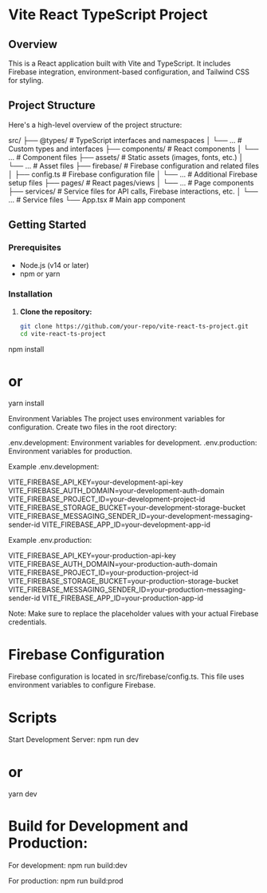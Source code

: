 # Vite React TypeScript Project

## Overview

This is a React application built with Vite and TypeScript. It includes Firebase integration, environment-based configuration, and Tailwind CSS for styling.

## Project Structure

Here's a high-level overview of the project structure:

src/
├── @types/ # TypeScript interfaces and namespaces
│ └── ... # Custom types and interfaces
├── components/ # React components
│ └── ... # Component files
├── assets/ # Static assets (images, fonts, etc.)
│ └── ... # Asset files
├── firebase/ # Firebase configuration and related files
│ ├── config.ts # Firebase configuration file
│ └── ... # Additional Firebase setup files
├── pages/ # React pages/views
│ └── ... # Page components
├── services/ # Service files for API calls, Firebase interactions, etc.
│ └── ... # Service files
└── App.tsx # Main app component

## Getting Started

### Prerequisites

- Node.js (v14 or later)
- npm or yarn

### Installation

1. **Clone the repository:**

   ```sh
   git clone https://github.com/your-repo/vite-react-ts-project.git
   cd vite-react-ts-project

npm install
# or
yarn install

Environment Variables
The project uses environment variables for configuration. Create two files in the root directory:

.env.development: Environment variables for development.
.env.production: Environment variables for production.

Example .env.development:

VITE_FIREBASE_API_KEY=your-development-api-key
VITE_FIREBASE_AUTH_DOMAIN=your-development-auth-domain
VITE_FIREBASE_PROJECT_ID=your-development-project-id
VITE_FIREBASE_STORAGE_BUCKET=your-development-storage-bucket
VITE_FIREBASE_MESSAGING_SENDER_ID=your-development-messaging-sender-id
VITE_FIREBASE_APP_ID=your-development-app-id


Example .env.production:

VITE_FIREBASE_API_KEY=your-production-api-key
VITE_FIREBASE_AUTH_DOMAIN=your-production-auth-domain
VITE_FIREBASE_PROJECT_ID=your-production-project-id
VITE_FIREBASE_STORAGE_BUCKET=your-production-storage-bucket
VITE_FIREBASE_MESSAGING_SENDER_ID=your-production-messaging-sender-id
VITE_FIREBASE_APP_ID=your-production-app-id

Note: Make sure to replace the placeholder values with your actual Firebase credentials.

# Firebase Configuration
Firebase configuration is located in src/firebase/config.ts. This file uses environment variables to configure Firebase.

# Scripts
Start Development Server:
npm run dev
# or
yarn dev

# Build for Development and Production:

For development:
npm run build:dev

For production:
npm run build:prod




